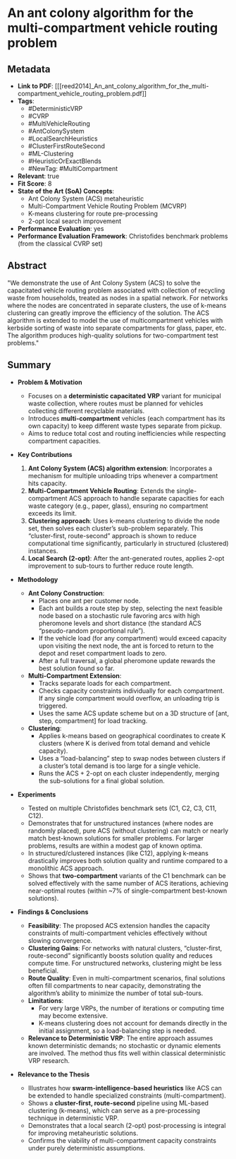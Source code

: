 # An ant colony algorithm for the multi-compartment vehicle routing problem

## Metadata
- **Link to PDF**: [[[reed2014]_An_ant_colony_algorithm_for_the_multi-compartment_vehicle_routing_problem.pdf]]
- **Tags**:  
  - #DeterministicVRP  
  - #CVRP  
  - #MultiVehicleRouting  
  - #AntColonySystem  
  - #LocalSearchHeuristics  
  - #ClusterFirstRouteSecond  
  - #ML-Clustering  
  - #HeuristicOrExactBlends  
  - #NewTag: #MultiCompartment  
- **Relevant**: true  
- **Fit Score**: 8  
- **State of the Art (SoA) Concepts**:
  - Ant Colony System (ACS) metaheuristic
  - Multi-Compartment Vehicle Routing Problem (MCVRP)
  - K-means clustering for route pre-processing
  - 2-opt local search improvement
- **Performance Evaluation**: yes  
- **Performance Evaluation Framework**: Christofides benchmark problems (from the classical CVRP set)

## Abstract
"We demonstrate the use of Ant Colony System (ACS) to solve the capacitated vehicle routing problem associated with collection of recycling waste from households, treated as nodes in a spatial network. For networks where the nodes are concentrated in separate clusters, the use of k-means clustering can greatly improve the efficiency of the solution. The ACS algorithm is extended to model the use of multicompartment vehicles with kerbside sorting of waste into separate compartments for glass, paper, etc. The algorithm produces high-quality solutions for two-compartment test problems."

## Summary
- **Problem & Motivation**  
  - Focuses on a **deterministic capacitated VRP** variant for municipal waste collection, where routes must be planned for vehicles collecting different recyclable materials.  
  - Introduces **multi-compartment** vehicles (each compartment has its own capacity) to keep different waste types separate from pickup.  
  - Aims to reduce total cost and routing inefficiencies while respecting compartment capacities.

- **Key Contributions**  
  1. **Ant Colony System (ACS) algorithm extension**: Incorporates a mechanism for multiple unloading trips whenever a compartment hits capacity.  
  2. **Multi-Compartment Vehicle Routing**: Extends the single-compartment ACS approach to handle separate capacities for each waste category (e.g., paper, glass), ensuring no compartment exceeds its limit.  
  3. **Clustering approach**: Uses k-means clustering to divide the node set, then solves each cluster’s sub-problem separately. This “cluster-first, route-second” approach is shown to reduce computational time significantly, particularly in structured (clustered) instances.  
  4. **Local Search (2-opt)**: After the ant-generated routes, applies 2-opt improvement to sub-tours to further reduce route length.

- **Methodology**  
  - **Ant Colony Construction**:  
    - Places one ant per customer node.  
    - Each ant builds a route step by step, selecting the next feasible node based on a stochastic rule favoring arcs with high pheromone levels and short distance (the standard ACS “pseudo-random proportional rule”).  
    - If the vehicle load (for any compartment) would exceed capacity upon visiting the next node, the ant is forced to return to the depot and reset compartment loads to zero.  
    - After a full traversal, a global pheromone update rewards the best solution found so far.  
  - **Multi-Compartment Extension**:  
    - Tracks separate loads for each compartment.  
    - Checks capacity constraints individually for each compartment. If any single compartment would overflow, an unloading trip is triggered.  
    - Uses the same ACS update scheme but on a 3D structure of [ant, step, compartment] for load tracking.  
  - **Clustering**:  
    - Applies k-means based on geographical coordinates to create K clusters (where K is derived from total demand and vehicle capacity).  
    - Uses a “load-balancing” step to swap nodes between clusters if a cluster’s total demand is too large for a single vehicle.  
    - Runs the ACS + 2-opt on each cluster independently, merging the sub-solutions for a final global solution.  

- **Experiments**  
  - Tested on multiple Christofides benchmark sets (C1, C2, C3, C11, C12).  
  - Demonstrates that for unstructured instances (where nodes are randomly placed), pure ACS (without clustering) can match or nearly match best-known solutions for smaller problems. For larger problems, results are within a modest gap of known optima.  
  - In structured/clustered instances (like C12), applying k-means drastically improves both solution quality and runtime compared to a monolithic ACS approach.  
  - Shows that **two-compartment** variants of the C1 benchmark can be solved effectively with the same number of ACS iterations, achieving near-optimal routes (within ~7% of single-compartment best-known solutions).

- **Findings & Conclusions**  
  - **Feasibility**: The proposed ACS extension handles the capacity constraints of multi-compartment vehicles effectively without slowing convergence.  
  - **Clustering Gains**: For networks with natural clusters, “cluster-first, route-second” significantly boosts solution quality and reduces compute time. For unstructured networks, clustering might be less beneficial.  
  - **Route Quality**: Even in multi-compartment scenarios, final solutions often fill compartments to near capacity, demonstrating the algorithm’s ability to minimize the number of total sub-tours.  
  - **Limitations**:  
    - For very large VRPs, the number of iterations or computing time may become extensive.  
    - K-means clustering does not account for demands directly in the initial assignment, so a load-balancing step is needed.  
  - **Relevance to Deterministic VRP**: The entire approach assumes known deterministic demands; no stochastic or dynamic elements are involved. The method thus fits well within classical deterministic VRP research.

- **Relevance to the Thesis**  
  - Illustrates how **swarm-intelligence-based heuristics** like ACS can be extended to handle specialized constraints (multi-compartment).  
  - Shows a **cluster-first, route-second** pipeline using ML-based clustering (k-means), which can serve as a pre-processing technique in deterministic VRP.  
  - Demonstrates that a local search (2-opt) post-processing is integral for improving metaheuristic solutions.  
  - Confirms the viability of multi-compartment capacity constraints under purely deterministic assumptions.